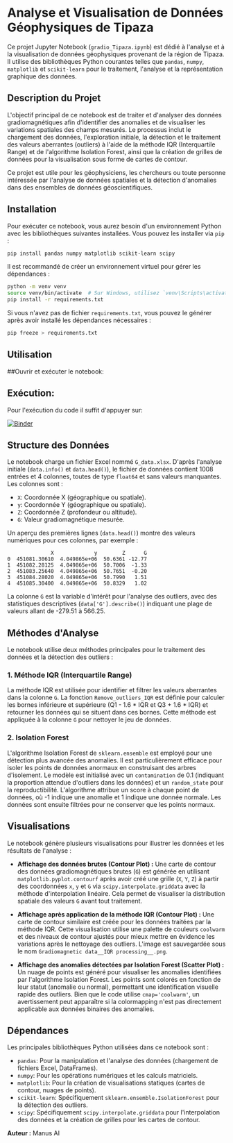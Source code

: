# Analyse et Visualisation de Données Géophysiques de Tipaza

Ce projet Jupyter Notebook (`gradio_Tipaza.ipynb`) est dédié à l'analyse et à la visualisation de données géophysiques provenant de la région de Tipaza. Il utilise des bibliothèques Python courantes telles que `pandas`, `numpy`, `matplotlib` et `scikit-learn` pour le traitement, l'analyse et la représentation graphique des données.

## Description du Projet

L'objectif principal de ce notebook est de traiter et d'analyser des données gradiomagnétiques afin d'identifier des anomalies et de visualiser les variations spatiales des champs mesurés. Le processus inclut le chargement des données, l'exploration initiale, la détection et le traitement des valeurs aberrantes (outliers) à l'aide de la méthode IQR (Interquartile Range) et de l'algorithme Isolation Forest, ainsi que la création de grilles de données pour la visualisation sous forme de cartes de contour.

Ce projet est utile pour les géophysiciens, les chercheurs ou toute personne intéressée par l'analyse de données spatiales et la détection d'anomalies dans des ensembles de données géoscientifiques.



## Installation

Pour exécuter ce notebook, vous aurez besoin d'un environnement Python avec les bibliothèques suivantes installées. Vous pouvez les installer via `pip` :

```bash
pip install pandas numpy matplotlib scikit-learn scipy
```

Il est recommandé de créer un environnement virtuel pour gérer les dépendances :

```bash
python -m venv venv
source venv/bin/activate  # Sur Windows, utilisez `venv\Scripts\activate`
pip install -r requirements.txt
```

Si vous n'avez pas de fichier `requirements.txt`, vous pouvez le générer après avoir installé les dépendances nécessaires :

```bash
pip freeze > requirements.txt
```



## Utilisation

##Ouvrir et exécuter le notebook:
## Exécution:

Pour l'exécution du code il suffit d'appuyer sur:  

  [![Binder](https://mybinder.org/badge_logo.svg)](https://hub.2i2c.mybinder.org/user/zoubirchatti-an-e-gradiomtrique-y129xtm9/doc/tree/notebook/gradio_Tipaza.ipynb)


## Structure des Données

Le notebook charge un fichier Excel nommé `G_data.xlsx`. D'après l'analyse initiale (`data.info()` et `data.head()`), le fichier de données contient 1008 entrées et 4 colonnes, toutes de type `float64` et sans valeurs manquantes. Les colonnes sont :

-   `X`: Coordonnée X (géographique ou spatiale).
-   `y`: Coordonnée Y (géographique ou spatiale).
-   `Z`: Coordonnée Z (profondeur ou altitude).
-   `G`: Valeur gradiomagnétique mesurée.

Un aperçu des premières lignes (`data.head()`) montre des valeurs numériques pour ces colonnes, par exemple :

```
              X             y        Z      G
0  451081.30610  4.049865e+06  50.6361 -12.77
1  451082.28125  4.049865e+06  50.7006  -1.33
2  451083.25640  4.049865e+06  50.7651  -0.20
3  451084.28020  4.049865e+06  50.7990   1.51
4  451085.30400  4.049865e+06  50.8329   1.02
```

La colonne `G` est la variable d'intérêt pour l'analyse des outliers, avec des statistiques descriptives (`data['G'].describe()`) indiquant une plage de valeurs allant de -279.51 à 566.25.



## Méthodes d'Analyse

Le notebook utilise deux méthodes principales pour le traitement des données et la détection des outliers :

### 1. Méthode IQR (Interquartile Range)

La méthode IQR est utilisée pour identifier et filtrer les valeurs aberrantes dans la colonne `G`. La fonction `Remove_outliers_IQR` est définie pour calculer les bornes inférieure et supérieure (Q1 - 1.6 * IQR et Q3 + 1.6 * IQR) et retourner les données qui se situent dans ces bornes. Cette méthode est appliquée à la colonne `G` pour nettoyer le jeu de données.

### 2. Isolation Forest

L'algorithme Isolation Forest de `sklearn.ensemble` est employé pour une détection plus avancée des anomalies. Il est particulièrement efficace pour isoler les points de données anormaux en construisant des arbres d'isolement. Le modèle est initialisé avec un `contamination` de 0.1 (indiquant la proportion attendue d'outliers dans les données) et un `random_state` pour la reproductibilité. L'algorithme attribue un score à chaque point de données, où -1 indique une anomalie et 1 indique une donnée normale. Les données sont ensuite filtrées pour ne conserver que les points normaux.

## Visualisations

Le notebook génère plusieurs visualisations pour illustrer les données et les résultats de l'analyse :

-   **Affichage des données brutes (Contour Plot) :** Une carte de contour des données gradiomagnétiques brutes (`G`) est générée en utilisant `matplotlib.pyplot.contourf` après avoir créé une grille (`X`, `Y`, `Z`) à partir des coordonnées `x`, `y` et `G` via `scipy.interpolate.griddata` avec la méthode d'interpolation linéaire. Cela permet de visualiser la distribution spatiale des valeurs `G` avant tout traitement.

-   **Affichage après application de la méthode IQR (Contour Plot) :** Une carte de contour similaire est créée pour les données traitées par la méthode IQR. Cette visualisation utilise une palette de couleurs `coolwarm` et des niveaux de contour ajustés pour mieux mettre en évidence les variations après le nettoyage des outliers. L'image est sauvegardée sous le nom `Gradiomagnetic data__IQR processing__.png`.

-   **Affichage des anomalies détectées par Isolation Forest (Scatter Plot) :** Un nuage de points est généré pour visualiser les anomalies identifiées par l'algorithme Isolation Forest. Les points sont colorés en fonction de leur statut (anomalie ou normal), permettant une identification visuelle rapide des outliers. Bien que le code utilise `cmap='coolwarm'`, un avertissement peut apparaître si la colormapping n'est pas directement applicable aux données binaires des anomalies.

## Dépendances

Les principales bibliothèques Python utilisées dans ce notebook sont :

-   `pandas`: Pour la manipulation et l'analyse des données (chargement de fichiers Excel, DataFrames).
-   `numpy`: Pour les opérations numériques et les calculs matriciels.
-   `matplotlib`: Pour la création de visualisations statiques (cartes de contour, nuages de points).
-   `scikit-learn`: Spécifiquement `sklearn.ensemble.IsolationForest` pour la détection des outliers.
-   `scipy`: Spécifiquement `scipy.interpolate.griddata` pour l'interpolation des données et la création de grilles pour les cartes de contour.

**Auteur :** Manus AI

